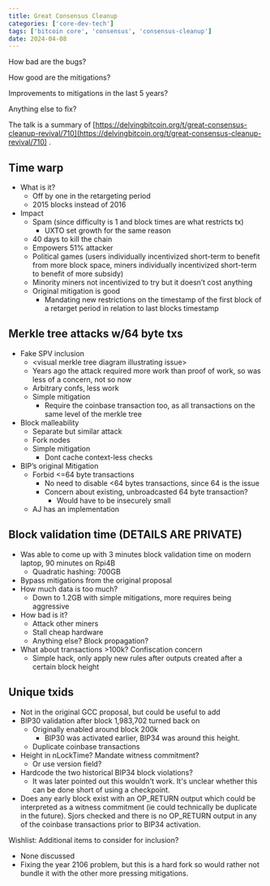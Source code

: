 ```yaml
---
title: Great Consensus Cleanup
categories: ['core-dev-tech']
tags: ['bitcoin core', 'consensus', 'consensus-cleanup']
date: 2024-04-08
---
```


How bad are the bugs?

How good are the mitigations?

Improvements to mitigations in the last 5 years?

Anything else to fix?

The talk is a summary of [https://delvingbitcoin.org/t/great-consensus-cleanup-revival/710](https://delvingbitcoin.org/t/great-consensus-cleanup-revival/710) .

## Time warp

- What is it?
    - Off by one in the retargeting period
    - 2015 blocks instead of 2016
- Impact
    - Spam (since difficulty is 1 and block times are what restricts tx)
        - UXTO set growth for the same reason
    - 40 days to kill the chain
    - Empowers 51% attacker
    - Political games (users individually incentivized short-term to benefit from more block space, miners individually incentivized short-term to benefit of more subsidy)
    - Minority miners not incentivized to try but it doesn’t cost anything
    - Original mitigation is good
        - Mandating new restrictions on the timestamp of the first block of a retarget period in relation to last blocks timestamp

## Merkle tree attacks w/64 byte txs

- Fake SPV inclusion
    - &lt;visual merkle tree diagram illustrating issue>
    - Years ago the attack required more work than proof of work, so was less of a concern, not so now
    - Arbitrary confs, less work
    - Simple mitigation
        - Require the coinbase transaction too, as all transactions on the same level of the merkle tree
- Block malleability
    - Separate but similar attack
    - Fork nodes
    - Simple mitigation
        - Dont cache context-less checks
- BIP’s original Mitigation
    - Forbid &lt;=64 byte transactions
        - No need to disable &lt;64 bytes transactions, since 64 is the issue
        - Concern about existing, unbroadcasted 64 byte transaction?
            - Would have to be insecurely small
    - AJ has an implementation

## Block validation time (DETAILS ARE PRIVATE)

- Was able to come up with 3 minutes block validation time on modern laptop, 90 minutes on Rpi4B
    - Quadratic hashing: 700GB
- Bypass mitigations from the original proposal
- How much data is too much?
    - Down to 1.2GB with simple mitigations, more requires being aggressive
- How bad is it?
    - Attack other miners
    - Stall cheap hardware
    - Anything else? Block propagation?
- What about transactions >100k? Confiscation concern
    - Simple hack, only apply new rules after outputs created after a certain block height

## Unique txids

- Not in the original GCC proposal, but could be useful to add
- BIP30 validation after block 1,983,702 turned back on
    - Originally enabled around block 200k
        - BIP30 was activated earlier, BIP34 was around this height.
    - Duplicate coinbase transactions
- Height in nLockTime? Mandate witness commitment?
    - Or use version field?
- Hardcode the two historical BIP34 block violations?
    - It was later pointed out this wouldn't work. It's unclear whether this can be done short of using a checkpoint.
- Does any early block exist with an OP_RETURN output which could be interpreted as a witness commitment (ie could technically be duplicate in the future). Sjors checked and there is no OP_RETURN output in any of the coinbase transactions prior to BIP34 activation.

Wishlist: Additional items to consider for inclusion?

- None discussed
- Fixing the year 2106 problem, but this is a hard fork so would rather not bundle it with the other more pressing mitigations.